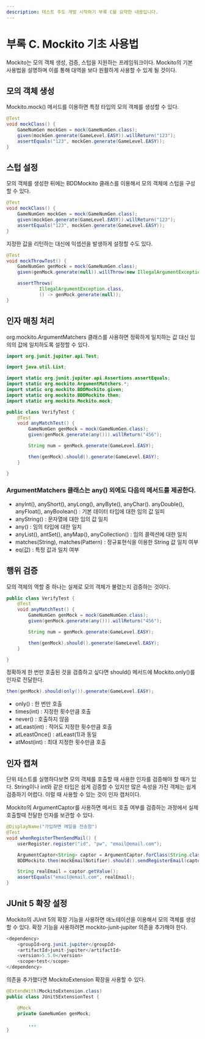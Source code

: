```yaml
---
description: 테스트 주도 개발 시작하기 부록 C를 요약한 내용입니다.
---
```


# 부록 C. Mockito 기초 사용법

Mockito는 모의 객체 생성, 검증, 스텁을 지원하는 프레임워크이다. Mockito의 기본 사용법을 설명하며 이를 통해 대역을 보다 원활하게 사용할 수 있게 될 것이다.

## 모의 객체 생성

Mockito.mock\(\) 메서드를 이용하면 특정 타입의 모의 객체를 생성할 수 있다.

```java
@Test
void mockClass() {
    GameNumGen mockGen = mock(GameNumGen.class);
    given(mockGen.generate(GameLevel.EASY)).willReturn("123");
    assertEquals("123", mockGen.generate(GameLevel.EASY));
}
```

## 스텁 설정

모의 객체를 생성한 뒤에는 BDDMockito 클래스를 이용해서 모의 객체에 스텁을 구성할 수 있다.

```java
@Test
void mockClass() {
    GameNumGen mockGen = mock(GameNumGen.class);
    given(mockGen.generate(GameLevel.EASY)).willReturn("123");
    assertEquals("123", mockGen.generate(GameLevel.EASY));
}
```

지정한 값을 리턴하는 대신에 익셉션을 발생하게 설정할 수도 있다.

```java
@Test
void mockThrowTest() {
    GameNumGen genMock = mock(GameNumGen.class);
    given(genMock.generate(null)).willThrow(new IllegalArgumentException());

    assertThrows(
            IllegalArgumentException.class,
            () -> genMock.generate(null));
}
```

## 인자 매칭 처리

org.mockito.ArgumentMatchers 클래스를 사용하면 정확하게 일치하는 값 대신 임의의 값에 일치하도록 설정할 수 있다.

```java
import org.junit.jupiter.api.Test;

import java.util.List;

import static org.junit.jupiter.api.Assertions.assertEquals;
import static org.mockito.ArgumentMatchers.*;
import static org.mockito.BDDMockito.given;
import static org.mockito.BDDMockito.then;
import static org.mockito.Mockito.mock;

public class VerifyTest {
    @Test
    void anyMatchTest() {
        GameNumGen genMock = mock(GameNumGen.class);
        given(genMock.generate(any())).willReturn("456");

        String num = genMock.generate(GameLevel.EASY);

        then(genMock).should().generate(GameLevel.EASY);
    }

}
```

### ArgumentMatchers 클래스는 any\(\) 외에도 다음의 메서드를 제공한다.

* anyInt\(\), anyShort\(\), anyLong\(\), anyByte\(\), anyChar\(\). anyDouble\(\), anyFloat\(\), anyBoolean\(\) : 기본 데이터 타입에 대한 임의 값 일피
* anyString\(\) : 문자열에 대한 임의 값 일치
* any\(\) : 임의 타입에 대한 일치
* anyList\(\), antSet\(\), anyMap\(\), anyCollection\(\) : 임의 콜렉션에 대한 일치
* matches\(String\), matches\(Pattern\) : 정규표현식을 이용한 String 값 일치 여부
* eq\(값\) : 특정 값과 일치 여부

## 행위 검증

모의 객체의 역할 중 하나는 실제로 모의 객체가 불렸는지 검증하는 것이다.

```java
public class VerifyTest {
    @Test
    void anyMatchTest() {
        GameNumGen genMock = mock(GameNumGen.class);
        given(genMock.generate(any())).willReturn("456");

        String num = genMock.generate(GameLevel.EASY);

        then(genMock).should().generate(GameLevel.EASY);
    }

}
```

정확하게 한 번만 호출된 것을 검증하고 싶다면 should\(\) 메서드에 Mockito.only\(\)를 인자로 전달한다.

```java
then(genMock).should(only()).generate(GameLevel.EASY);
```

* only\(\) : 한 번만 호출
* times\(int\) : 지정한 횟수만큼 호출
* never\(\) : 호출하지 않음
* atLeast\(int\) : 적어도 지정한 횟수만큼 호출
* atLeastOnce\(\) : atLeast\(1\)과 동일
* atMost\(int\) : 최대 지정한 횟수만큼 호출

## 인자 캡쳐

단위 테스트를 실행하다보면 모의 객체를 호출할 때 사용한 인자를 검증해야 할 때가 있다. String이나 int와 같은 타입은 쉽게 검증할 수 있지만 많은 속성을 가진 객체는 쉽게 검증하기 어렵다. 이럴 때 사용할 수 있는 것이 인자 캡처이다.

Mockito의 ArgumentCaptor를 사용하면 메서드 호출 여부를 검증하는 과정에서 실제 호출할때 전달한 인자를 보관할 수 있다.

```java
@DisplayName("가입하면 메일을 전송함")
@Test
void whenRegisterThenSendMail() {
    userRegister.register("id", "pw", "email@email.com");

    ArgumentCaptor<String> captor = ArgumentCaptor.forClass(String.class);
    BDDMockito.then(mockEmailNotifier).should().sendRegisterEmail(captor.capture());

    String realEmail = captor.getValue();
    assertEquals("email@email.com", realEmail);
}
```

## JUnit 5 확장 설정

Mockito의 JUnit 5의 확장 기능을 사용하면 애노테이션을 이용해서 모의 객체를 생성할 수 있다. 확장 기능을 사용하려면 mockito-junit-jupiter 의존을 추가해야 한다.

```java
<dependency>
    <groupId>org.junit.jupiter</groupId>
    <artifactId>junit-jupiter</artifactId>
    <version>5.5.0</version>
    <scope>test</scope>
</dependency>
```

의존을 추가했다면 MockitoExtension 확장을 사용할 수 있다.

```java
@ExtendWith(MockitoExtension.class)
public class JUnit5ExtensionTest {

    @Mock
    private GameNumGen genMock;

		...
}
```

